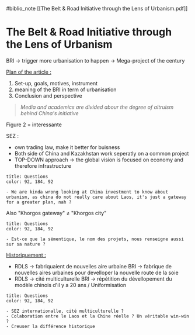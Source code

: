 #biblio_note 
[[The Belt & Road Initiative through the Lens of Urbanism.pdf]]
# The Belt & Road Initiative through the Lens of Urbanism
BRI -> trigger more urbanisation to happen 
-> Mega-project of the century 

<u>Plan of the article :</u>
1) Set-up, goals, motives, instrument 
2) meaning of the BRI in term of urbanisation 
3) Conclusion and perspective 

> *Media and academics are divided abour the degree of altruism behind China's initiative* 

Figure 2 = interessante 

SEZ :
- own trading law, make it better for buisness 
- Both side of China and Kazakhstan work seperatly on a common project 
- TOP-DOWN approach -> the global vision is focused on economy and therefore infrastructure 

```ad-note
title: Questions
color: 92, 184, 92

- We are kinda wrong looking at China investment to know about urbanism, as china do not really care about Laos, it's just a gateway for a greater plan, nah ? 
```

Also "Khorgos gateway" ≠ "Khorgos city"

```ad-note
title: Questions
color: 92, 184, 92

- Est-ce que la sémentique, le nom des projets, nous renseigne aussi sur sa nature ?  
```

<u>Historiquement :</u>
- RDLS -> fabriquaient de nouvelles aire urbaine 
BRI -> fabrique de nouvelles aires urbaines pour develloper la nouvelle route de la soie 
- RDLS -> cité multiculturelle 
BRI -> répétition du dévellopement du modèle chinois d'il y a 20 ans / Uniformisation 

```ad-note
title: Questions
color: 92, 184, 92

- SEZ internationalle, cité multiculturelle ? 
- Colaboration entre le Laos et la Chine réelle ? Un véritable win-win ? 
- Creuser la différence historique
```


